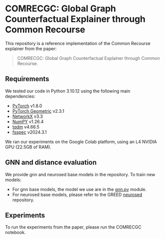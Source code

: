 # COMRECGC: Global Graph Counterfactual Explainer through Common Recourse

This repository is a reference implementation of the Common Recourse explainer from the paper:
<br/>
> COMRECGC: Global Graph Counterfactual Explainer through Common
Recourse.<br>

## Requirements

We tested our code in Python 3.10.12 using the following main dependencies:

- [PyTorch](https://pytorch.org/get-started/locally/) v1.8.0
- [PyTorch Geometric](https://pytorch-geometric.readthedocs.io/en/latest/notes/installation.html) v2.3.1
- [NetworkX](https://networkx.org/documentation/networkx-2.5/install.html) v3.3
- [NumPY](https://numpy.org/install/) v1.26.4
- [tqdm](https://tqdm.github.io/) v4.66.5
- [fsspec](https://filesystem-spec.readthedocs.io/en/latest/) v2024.3.1

We ran our experiments on the Google Colab platform, using an L4 NVIDIA GPU (22.5GB of RAM).

## GNN and distance evaluation

We provide gnn and neurosed base models in the repository. To train new models:

- For gnn base models, the model we use are in the [gnn.py](gnn.py) module.
- For neurosed base models, please refer to the GREED [neurosed](https://github.com/idea-iitd/greed) repository.

## Experiments
To run the experiments from the paper, please run the COMRECGC notebook.

